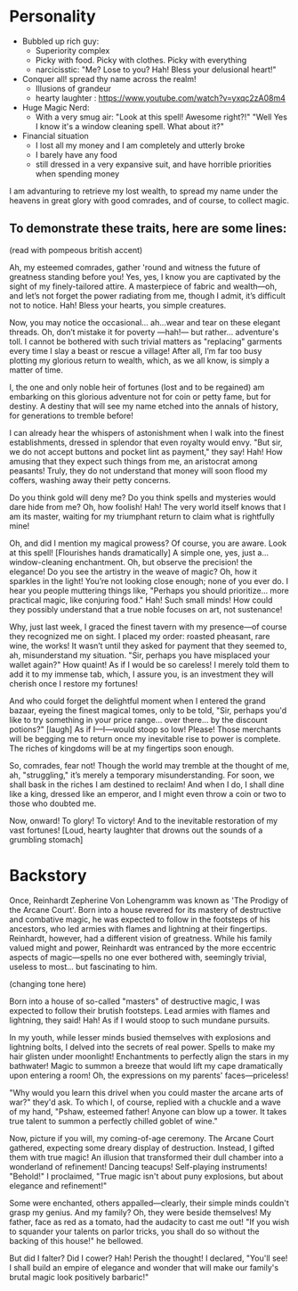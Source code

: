 # Personality 
-  Bubbled up rich guy:
   -  Superiority complex
   -  Picky with food. Picky with clothes. Picky with everything
   -  narcicisstic: "Me? Lose to you? Hah! Bless your delusional heart!"
-  Conquer all! spread thy name across the realm!
   - Illusions of grandeur
   - hearty laughter : https://www.youtube.com/watch?v=yxqc2zA08m4
-  Huge Magic Nerd:
   - With a very smug air: "Look at this spell! Awesome right?!"
   "Well Yes I know it's a window cleaning spell. What about it?"
- Financial situation
   - I lost all my money and I am completely and utterly broke
   - I barely have any food
   - still dressed in a very expansive suit, and have horrible priorities when spending money

I am advanturing to retrieve my lost wealth, to spread my name under the heavens in great glory with good comrades, and of course, to collect magic.


## To demonstrate these traits, here are some lines:

(read with pompeous british accent)

Ah, my esteemed comrades, gather 'round and witness the future of greatness standing before you! Yes, yes, I know you are captivated by the sight of my finely-tailored attire. A masterpiece of fabric and wealth—oh, and let’s not forget the power radiating from me, though I admit, it’s difficult not to notice. Hah! Bless your hearts, you simple creatures.

Now, you may notice the occasional… ah…wear and tear on these elegant threads. Oh, don’t mistake it for poverty —hah!— but rather… adventure's toll. I cannot be bothered with such trivial matters as "replacing" garments every time I slay a beast or rescue a village! After all, I’m far too busy plotting my glorious return to wealth, which, as we all know, is simply a matter of time.

I, the one and only noble heir of fortunes (lost and to be regained) am embarking on this glorious adventure not for coin or petty fame, but for destiny. A destiny that will see my name etched into the annals of history, for generations to tremble before!

I can already hear the whispers of astonishment when I walk into the finest establishments, dressed in splendor that even royalty would envy. "But sir, we do not accept buttons and pocket lint as payment," they say! Hah! How amusing that they expect such things from me, an aristocrat among peasants! Truly, they do not understand that money will soon flood my coffers, washing away their petty concerns.

Do you think gold will deny me? Do you think spells and mysteries would dare hide from me? Oh, how foolish! Hah! The very world itself knows that I am its master, waiting for my triumphant return to claim what is rightfully mine!

Oh, and did I mention my magical prowess? Of course, you are aware. Look at this spell! [Flourishes hands dramatically] A simple one, yes, just a… window-cleaning enchantment. Oh, but observe the precision! the elegance! Do you see the artistry in the weave of magic? Oh, how it sparkles in the light! You’re not looking close enough; none of you ever do. I hear you people muttering things like, "Perhaps you should prioritize… more practical magic, like conjuring food." Hah! Such small minds! How could they possibly understand that a true noble focuses on art, not sustenance!

Why, just last week, I graced the finest tavern with my presence—of course they recognized me on sight. I placed my order: roasted pheasant, rare wine, the works! It wasn’t until they asked for payment that they seemed to, ah, misunderstand my situation. "Sir, perhaps you have misplaced your wallet again?" How quaint! As if I would be so careless! I merely told them to add it to my immense tab, which, I assure you, is an investment they will cherish once I restore my fortunes!

And who could forget the delightful moment when I entered the grand bazaar, eyeing the finest magical tomes, only to be told, "Sir, perhaps you'd like to try something in your price range... over there... by the discount potions?" [laugh] As if I—I—would stoop so low! Please! Those merchants will be begging me to return once my inevitable rise to power is complete. The riches of kingdoms will be at my fingertips soon enough.

So, comrades, fear not! Though the world may tremble at the thought of me, ah, "struggling," it’s merely a temporary misunderstanding. For soon, we shall bask in the riches I am destined to reclaim! And when I do, I shall dine like a king, dressed like an emperor, and I might even throw a coin or two to those who doubted me.

Now, onward! To glory! To victory! And to the inevitable restoration of my vast fortunes! [Loud, hearty laughter that drowns out the sounds of a grumbling stomach]



# Backstory
Once, Reinhardt Zepherine Von Lohengramm was known as 'The Prodigy of the Arcane Court'. Born into a house revered for its mastery of destructive and combative magic, he was expected to follow in the footsteps of his ancestors, who led armies with flames and lightning at their fingertips. Reinhardt, however, had a different vision of greatness. While his family valued might and power, Reinhardt was entranced by the more eccentric aspects of magic—spells no one ever bothered with, seemingly trivial, useless to most… but fascinating to him.

(changing tone here)

Born into a house of so-called "masters" of destructive magic, I was expected to follow their brutish footsteps. Lead armies with flames and lightning, they said! Hah! As if I would stoop to such mundane pursuits.

In my youth, while lesser minds busied themselves with explosions and lightning bolts, I delved into the secrets of real power. Spells to make my hair glisten under moonlight! Enchantments to perfectly align the stars in my bathwater! Magic to summon a breeze that would lift my cape dramatically upon entering a room! Oh, the expressions on my parents' faces—priceless!

"Why would you learn this drivel when you could master the arcane arts of war?" they'd ask. To which I, of course, replied with a chuckle and a wave of my hand, "Pshaw, esteemed father! Anyone can blow up a tower. It takes true talent to summon a perfectly chilled goblet of wine."

Now, picture if you will, my coming-of-age ceremony. The Arcane Court gathered, expecting some dreary display of destruction. Instead, I gifted them with true magic! An illusion that transformed their dull chamber into a wonderland of refinement! Dancing teacups! Self-playing instruments! "Behold!" I proclaimed, "True magic isn't about puny explosions, but about elegance and refinement!"

Some were enchanted, others appalled—clearly, their simple minds couldn't grasp my genius. And my family? Oh, they were beside themselves! My father, face as red as a tomato, had the audacity to cast me out! "If you wish to squander your talents on parlor tricks, you shall do so without the backing of this house!" he bellowed.

But did I falter? Did I cower? Hah! Perish the thought! I declared, "You'll see! I shall build an empire of elegance and wonder that will make our family's brutal magic look positively barbaric!"
